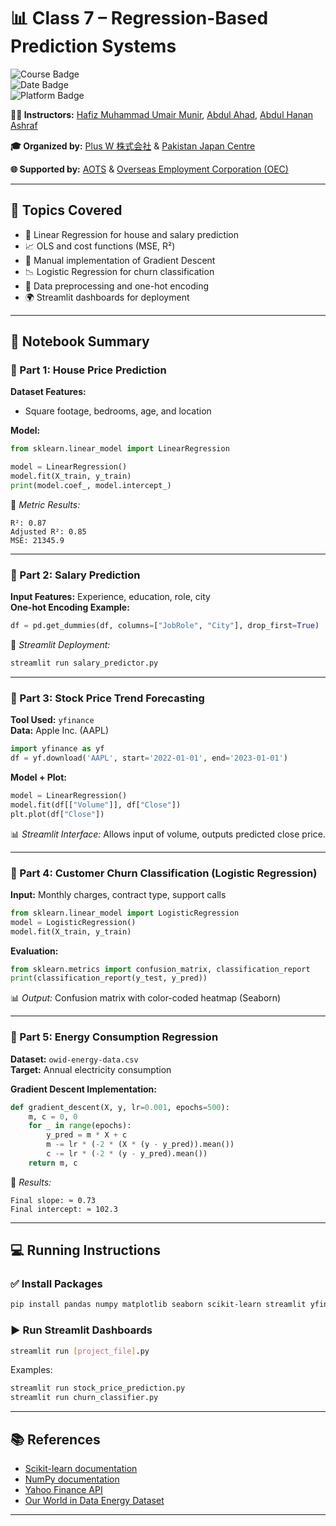 
# 📊 Class 7 – Regression-Based Prediction Systems  
![Course Badge](https://img.shields.io/badge/Course-IT%20%26%20Japanese%20Language-blue)  
![Date Badge](https://img.shields.io/badge/Date-February%208%2C%202025-brightgreen)  
![Platform Badge](https://img.shields.io/badge/Platform-Python%20%7C%20scikit--learn-yellow)

**👨‍🏫 Instructors:** [Hafiz Muhammad Umair Munir](https://www.linkedin.com/in/hafiz-muhammad-umair-munir-b929b0173/), [Abdul Ahad](https://www.linkedin.com/in/ahad-pro-soft/), [Abdul Hanan Ashraf](https://www.linkedin.com/in/abdul-hanan-ashraf-156115157/)

**🎓 Organized by:** [Plus W 株式会社](https://www.linkedin.com/company/plus-w) & [Pakistan Japan Centre](https://www.linkedin.com/company/pakistan-japan-centre)

**🌐 Supported by:** [AOTS](https://www.linkedin.com/company/aotsjapan/) & [Overseas Employment Corporation (OEC)](https://oec.gov.pk/)

---

## 🧠 Topics Covered

- 🏡 Linear Regression for house and salary prediction
- 📈 OLS and cost functions (MSE, R²)
- 🔁 Manual implementation of Gradient Descent
- 📉 Logistic Regression for churn classification
- 🔌 Data preprocessing and one-hot encoding
- 🌍 Streamlit dashboards for deployment

---

## 📁 Notebook Summary

### 📌 Part 1: House Price Prediction

**Dataset Features:**
- Square footage, bedrooms, age, and location

**Model:**
```python
from sklearn.linear_model import LinearRegression

model = LinearRegression()
model.fit(X_train, y_train)
print(model.coef_, model.intercept_)
```

📌 _Metric Results:_  
```text
R²: 0.87  
Adjusted R²: 0.85  
MSE: 21345.9
```

---

### 📌 Part 2: Salary Prediction

**Input Features:** Experience, education, role, city  
**One-hot Encoding Example:**
```python
df = pd.get_dummies(df, columns=["JobRole", "City"], drop_first=True)
```

📌 _Streamlit Deployment:_  
```bash
streamlit run salary_predictor.py
```

---

### 📌 Part 3: Stock Price Trend Forecasting

**Tool Used:** `yfinance`  
**Data:** Apple Inc. (AAPL)

```python
import yfinance as yf
df = yf.download('AAPL', start='2022-01-01', end='2023-01-01')
```

**Model + Plot:**
```python
model = LinearRegression()
model.fit(df[["Volume"]], df["Close"])
plt.plot(df["Close"])
```

📊 _Streamlit Interface:_ Allows input of volume, outputs predicted close price.

---

### 📌 Part 4: Customer Churn Classification (Logistic Regression)

**Input:** Monthly charges, contract type, support calls

```python
from sklearn.linear_model import LogisticRegression
model = LogisticRegression()
model.fit(X_train, y_train)
```

**Evaluation:**
```python
from sklearn.metrics import confusion_matrix, classification_report
print(classification_report(y_test, y_pred))
```

📊 _Output:_ Confusion matrix with color-coded heatmap (Seaborn)

---

### 📌 Part 5: Energy Consumption Regression

**Dataset:** `owid-energy-data.csv`  
**Target:** Annual electricity consumption

**Gradient Descent Implementation:**
```python
def gradient_descent(X, y, lr=0.001, epochs=500):
    m, c = 0, 0
    for _ in range(epochs):
        y_pred = m * X + c
        m -= lr * (-2 * (X * (y - y_pred)).mean())
        c -= lr * (-2 * (y - y_pred).mean())
    return m, c
```

📌 _Results:_  
```text
Final slope: ≈ 0.73  
Final intercept: ≈ 102.3
```

---

## 💻 Running Instructions

### ✅ Install Packages
```bash
pip install pandas numpy matplotlib seaborn scikit-learn streamlit yfinance
```

### ▶️ Run Streamlit Dashboards
```bash
streamlit run [project_file].py
```

Examples:
```bash
streamlit run stock_price_prediction.py
streamlit run churn_classifier.py
```

---

## 📚 References

- [Scikit-learn documentation](https://scikit-learn.org/stable/)
- [NumPy documentation](https://numpy.org/doc/)
- [Yahoo Finance API](https://pypi.org/project/yfinance/)
- [Our World in Data Energy Dataset](https://ourworldindata.org/energy)

---